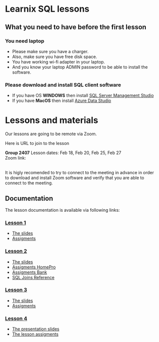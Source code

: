 # Learnix SQL lessons


## What you need to have before the first lesson 
### You need laptop
- Please make sure you have a charger. 
- Also, make sure you have free disk space. 
- You have working wi-fi adapter in your laptop. 
- And you know your laptop ADMIN password to be able to install the software.

### Please download and install SQL client software
- If you have OS <b>WINDOWS</b> then install [SQL Server Management Studio](SQLServerManagementStudioInstallation.md) 
- If you have <b>MacOS</b> then install [Azure Data Studio](AzureDataStudio.md)


# Lessons and materials

Our lessons are going to be remote via Zoom. 

Here is URL to join to the lesson
<br>

<b>Group 2407</b> Lesson dates: Feb 18, Feb 20, Feb 25, Feb 27
<br>
Zoom link:
<br>

<br>
It is higly recomended to try to connect to the meeting in advance in order to download and install Zoom software and verify that you are able to connect to the meeting.


## Documentation
The lesson documentation is available via following links:
### [Lesson 1](./Lesson1)
- [The slides](./Lesson1/Lesson%201%20Database.pdf)
- [Assigments](./Lesson1/Assigment_Lesson_1.md)

### [Lesson 2](./Lesson2)
- [The slides](./Lesson2/Lesson%202%20Join.pdf)
- [Assigments HomePro](./Lesson2/Lesson%202%20HomePro%20Assigment.pdf)
- [Assigments Bank](./Lesson2/Lesson%202%20Bank%20Assigment.pdf)
- [SQL Joins Reference](./Lesson2/Visual_SQL_JOINS_orig.jpg)

### [Lesson 3](./Lesson3)
- [The slides](./Lesson3/Lesson%203%20Subqueries.pdf)
- [Assigments](./Lesson3/Assigment_Lesson_3.md)

### [Lesson 4](./Lesson4)
- [The presentation slides](./Lesson4/StoredProcedures.pdf)
- [The lesson assigments](./Lesson4/SP_Tasks.pdf)

